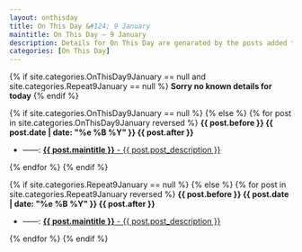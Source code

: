 ```yaml
---
layout: onthisday
title: On This Day &#124; 9 January
maintitle: On This Day — 9 January
description: Details for On This Day are genarated by the posts added to the website so the content is subject to changes/updates over time.
categories: [On This Day]
---
```


{% if site.categories.OnThisDay9January == null and site.categories.Repeat9January == null %}
<strong>Sorry no known details for today</strong>
{% endif %}

{% if site.categories.OnThisDay9January == null %}
{% else %}
{% for post in site.categories.OnThisDay9January reversed %}
<strong>{{ post.before }} {{ post.date | date: "%e %B %Y" }} {{ post.after }}</strong>
<ul>
<li> ——: <a href="{{ post.url }}"><strong>{{ post.maintitle }}</strong> - {{ post.post_description }}</a></li>
</ul>
{% endfor %}
{% endif %}

{% if site.categories.Repeat9January == null %}
{% else %}
{% for post in site.categories.Repeat9January reversed %}
<strong>{{ post.before }} {{ post.date | date: "%e %B %Y" }} {{ post.after }}</strong>
<ul>
<li> ——: <a href="{{ post.url }}"><strong>{{ post.maintitle }}</strong> - {{ post.post_description }}</a></li>
</ul>
{% endfor %}
{% endif %}
